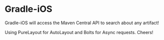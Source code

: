 # Gradle-iOS

Gradle-iOS will access the Maven Central API to search about any artifact!

Using PureLayout for AutoLayout and Bolts for Async requests. Cheers!
